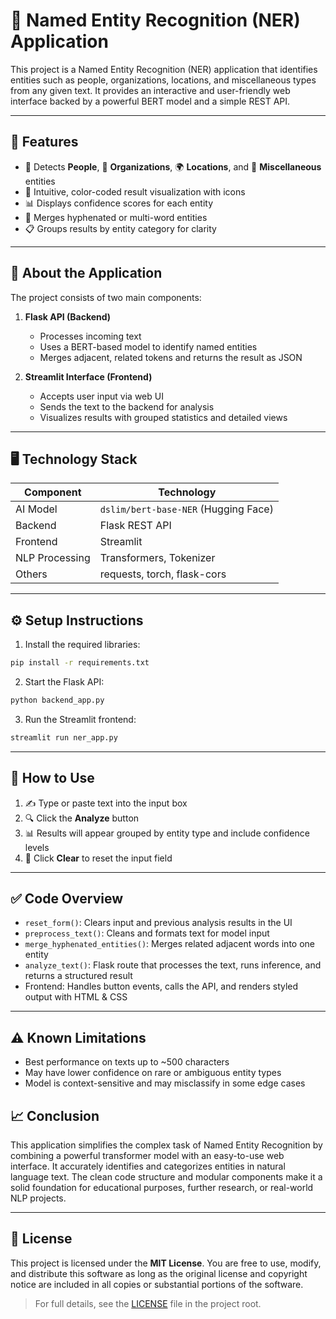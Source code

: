 # 📄 Named Entity Recognition (NER) Application

This project is a Named Entity Recognition (NER) application that identifies entities such as people, organizations, locations, and miscellaneous types from any given text. It provides an interactive and user-friendly web interface backed by a powerful BERT model and a simple REST API.

---

## 🚀 Features

* 👤 Detects **People**, 🏢 **Organizations**, 🌍 **Locations**, and 📌 **Miscellaneous** entities
* 🎨 Intuitive, color-coded result visualization with icons
* 📊 Displays confidence scores for each entity
* 🔁 Merges hyphenated or multi-word entities
* 📋 Groups results by entity category for clarity

---

## 🧠 About the Application

The project consists of two main components:

1. **Flask API (Backend)**

   * Processes incoming text
   * Uses a BERT-based model to identify named entities
   * Merges adjacent, related tokens and returns the result as JSON

2. **Streamlit Interface (Frontend)**

   * Accepts user input via web UI
   * Sends the text to the backend for analysis
   * Visualizes results with grouped statistics and detailed views

---

## 🖥️ Technology Stack

| Component      | Technology                           |
| -------------- | ------------------------------------ |
| AI Model       | `dslim/bert-base-NER` (Hugging Face) |
| Backend        | Flask REST API                       |
| Frontend       | Streamlit                            |
| NLP Processing | Transformers, Tokenizer              |
| Others         | requests, torch, flask-cors          |

---

## ⚙️ Setup Instructions

1. Install the required libraries:

```bash
pip install -r requirements.txt
```

2. Start the Flask API:

```bash
python backend_app.py
```

3. Run the Streamlit frontend:

```bash
streamlit run ner_app.py
```

---

## 📌 How to Use

1. ✍️ Type or paste text into the input box
2. 🔍 Click the **Analyze** button
3. 📊 Results will appear grouped by entity type and include confidence levels
4. 🧹 Click **Clear** to reset the input field

---

## ✅ Code Overview

* `reset_form()`: Clears input and previous analysis results in the UI
* `preprocess_text()`: Cleans and formats text for model input
* `merge_hyphenated_entities()`: Merges related adjacent words into one entity
* `analyze_text()`: Flask route that processes the text, runs inference, and returns a structured result
* Frontend: Handles button events, calls the API, and renders styled output with HTML & CSS

---

## ⚠️ Known Limitations

* Best performance on texts up to \~500 characters
* May have lower confidence on rare or ambiguous entity types
* Model is context-sensitive and may misclassify in some edge cases


## 📈 Conclusion

This application simplifies the complex task of Named Entity Recognition by combining a powerful transformer model with an easy-to-use web interface. It accurately identifies and categorizes entities in natural language text. The clean code structure and modular components make it a solid foundation for educational purposes, further research, or real-world NLP projects.

---

## 📝 License

This project is licensed under the **MIT License**.
You are free to use, modify, and distribute this software as long as the original license and copyright
notice are included in all copies or substantial portions of the software.

> For full details, see the [LICENSE](LICENSE) file in the project root.
